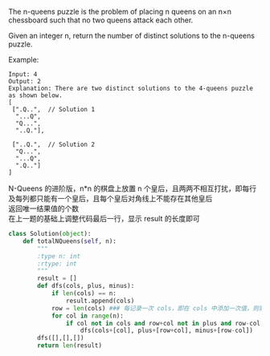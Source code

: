 The n-queens puzzle is the problem of placing n queens on an n×n chessboard such that no two queens attack each other.

Given an integer n, return the number of distinct solutions to the n-queens puzzle.

Example:
```
Input: 4
Output: 2
Explanation: There are two distinct solutions to the 4-queens puzzle as shown below.
[
 [".Q..",  // Solution 1
  "...Q",
  "Q...",
  "..Q."],

 ["..Q.",  // Solution 2
  "Q...",
  "...Q",
  ".Q.."]
]
```
N-Queens 的进阶版，n*n 的棋盘上放置 n 个皇后，且两两不相互打扰，即每行及每列都只能有一个皇后，且每个皇后对角线上不能存在其他皇后  
返回唯一结果值的个数  
在上一题的基础上调整代码最后一行，显示 result 的长度即可
```python
class Solution(object):
    def totalNQueens(self, n):
        """
        :type n: int
        :rtype: int
        """
        result = []
        def dfs(cols, plus, minus):
            if len(cols) == n:
                result.append(cols)
            row = len(cols) ### 每记录一次 cols，即在 cols 中添加一次值，则需跳转至下一行，则 row 是随着 len(cols) 增加而增加
            for col in range(n):
                if col not in cols and row+col not in plus and row-col not in minus: ### 当行列值，\/左右对角线值都不在已有记录范围内时，则将当前列值添加至 cols 中，且将新的行列值和左右对角线的值维护进三个指标中
                    dfs(cols+[col], plus+[row+col], minus+[row-col])
        dfs([],[],[])
        return len(result)
```

